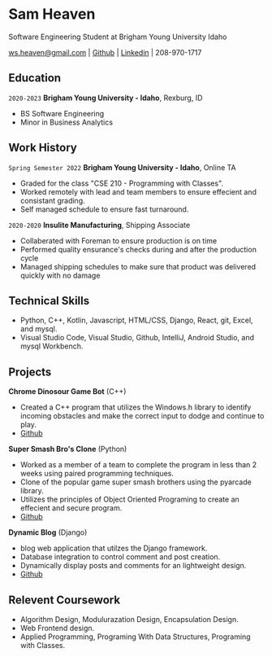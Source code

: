 # Sam Heaven
Software Engineering Student at Brigham Young University Idaho

<div id="webaddress">
<a href="ws.heaven@gmail.com">ws.heaven@gmail.com</a>
| <a href="https://github.com/wsheaven">Github</a> |
<a href="https://www.linkedin.com/in/sam-heaven-8135701b8/">Linkedin</a>
| 208-970-1717
</div>


## Education

`2020-2023`
__Brigham Young University - Idaho__, Rexburg, ID

- BS Software Engineering 
- Minor in Business Analytics

## Work History

`Spring Semester 2022`
__Brigham Young University - Idaho__, Online TA

-   Graded for the class "CSE 210 - Programming with Classes".
-	Worked remotely with lead and team members to ensure effecient and consistant grading.
-   Self managed schedule to ensure fast turnaround. 

`2020-2020`
__Insulite Manufacturing__, Shipping Associate

-	Collaberated with Foreman to ensure production is on time 
-	Performed quality ensurance's checks during and after the production cycle 
-	Managed shipping schedules to make sure that product was delivered quickly with no damage 

## Technical Skills 
- Python, C++, Kotlin, Javascript, HTML/CSS, Django, React, git, Excel, and mysql. 
- Visual Studio Code, Visual Studio, Github, IntelliJ, Android Studio, and mysql Workbench.  


## Projects 

__Chrome Dinosour Game Bot__ (C++) 
- Created a C++ program that utilizes the Windows.h library to identify incoming obstacles and make the correct input to dodge and continue to play. 
- <a href="https://github.com/wsheaven/DinoRunnerC">Github</a>

__Super Smash Bro's Clone__ (Python)
- Worked as a member of a team to complete the program in less than 2 weeks using paired programming techniques. 
- Clone of the popular game super smash brothers using the pyarcade library. 
- Utilizes the principles of Object Oriented Programing to create an effecient and secure program. 
- <a href="https://github.com/wsheaven/hyper_bash_siblings">Github</a>

__Dynamic Blog__ (Django)
- blog web application that utilzes the Django framework.  
- Database integration to control comment and post creation. 
- Dynamically display posts and comments for an lightweight design.   
- <a href="https://github.com/wsheaven/DjangoBlog">Github</a>

## Relevent Coursework 
- Algorithm Design, Modulurazation Design, Encapsulation Design.
- Web Frontend design. 
 - Applied Programming, Programing With Data Structures, Programing with Classes. 






